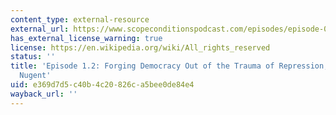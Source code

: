```yaml
---
content_type: external-resource
external_url: https://www.scopeconditionspodcast.com/episodes/episode-04-forging-democracy-out-of-the-trauma-of-repression-with-elizabeth-nugent
has_external_license_warning: true
license: https://en.wikipedia.org/wiki/All_rights_reserved
status: ''
title: 'Episode 1.2: Forging Democracy Out of the Trauma of Repression, with Elizabeth
  Nugent'
uid: e369d7d5-c40b-4c20-826c-a5bee0de84e4
wayback_url: ''
---
```

